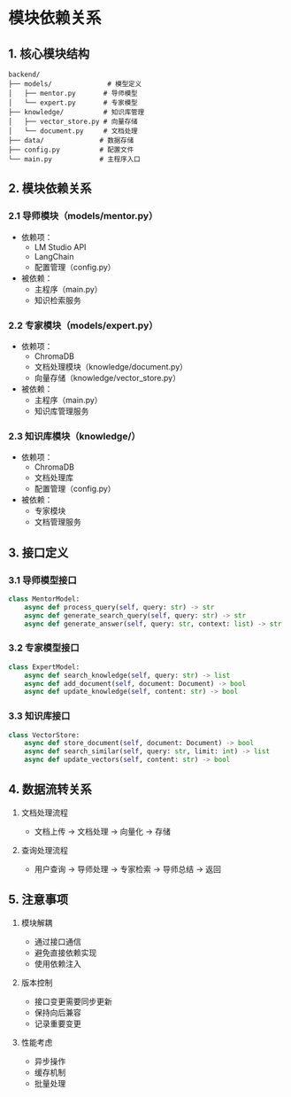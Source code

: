 # 模块依赖关系

## 1. 核心模块结构
```
backend/
├── models/              # 模型定义
│   ├── mentor.py       # 导师模型
│   └── expert.py       # 专家模型
├── knowledge/          # 知识库管理
│   ├── vector_store.py # 向量存储
│   └── document.py     # 文档处理
├── data/              # 数据存储
├── config.py          # 配置文件
└── main.py            # 主程序入口
```

## 2. 模块依赖关系

### 2.1 导师模块（models/mentor.py）
- 依赖项：
  * LM Studio API
  * LangChain
  * 配置管理（config.py）
- 被依赖：
  * 主程序（main.py）
  * 知识检索服务

### 2.2 专家模块（models/expert.py）
- 依赖项：
  * ChromaDB
  * 文档处理模块（knowledge/document.py）
  * 向量存储（knowledge/vector_store.py）
- 被依赖：
  * 主程序（main.py）
  * 知识库管理服务

### 2.3 知识库模块（knowledge/）
- 依赖项：
  * ChromaDB
  * 文档处理库
  * 配置管理（config.py）
- 被依赖：
  * 专家模块
  * 文档管理服务

## 3. 接口定义

### 3.1 导师模型接口
```python
class MentorModel:
    async def process_query(self, query: str) -> str
    async def generate_search_query(self, query: str) -> str
    async def generate_answer(self, query: str, context: list) -> str
```

### 3.2 专家模型接口
```python
class ExpertModel:
    async def search_knowledge(self, query: str) -> list
    async def add_document(self, document: Document) -> bool
    async def update_knowledge(self, content: str) -> bool
```

### 3.3 知识库接口
```python
class VectorStore:
    async def store_document(self, document: Document) -> bool
    async def search_similar(self, query: str, limit: int) -> list
    async def update_vectors(self, content: str) -> bool
```

## 4. 数据流转关系

1. 文档处理流程
   - 文档上传 -> 文档处理 -> 向量化 -> 存储
   
2. 查询处理流程
   - 用户查询 -> 导师处理 -> 专家检索 -> 导师总结 -> 返回

## 5. 注意事项

1. 模块解耦
   - 通过接口通信
   - 避免直接依赖实现
   - 使用依赖注入

2. 版本控制
   - 接口变更需要同步更新
   - 保持向后兼容
   - 记录重要变更

3. 性能考虑
   - 异步操作
   - 缓存机制
   - 批量处理 